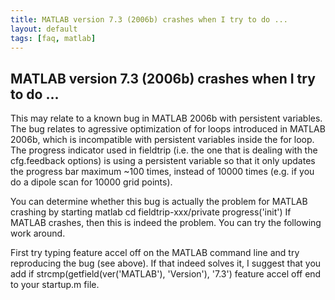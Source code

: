 ```yaml
---
title: MATLAB version 7.3 (2006b) crashes when I try to do ...
layout: default
tags: [faq, matlab]
---
```


## MATLAB version 7.3 (2006b) crashes when I try to do ...

This may relate to a known bug in MATLAB 2006b with persistent variables. The bug relates to agressive optimization of for loops introduced in MATLAB 2006b, which is incompatible with persistent variables inside the for loop. The progress indicator used in fieldtrip (i.e. the one that is dealing with the cfg.feedback options) is using a persistent variable so that it only updates the progress bar maximum ~100 times, instead of 10000 times (e.g. if you do a dipole scan for 10000 grid points).

You can determine whether this bug is actually the problem for MATLAB crashing by 
    starting matlab
    cd fieldtrip-xxx/private
    progress('init')
If MATLAB crashes, then this is indeed the problem. You can try the following work around.

First try typing
    feature accel off
on the MATLAB command line and try reproducing the bug (see above). If that indeed solves it, I suggest that you add 
    if strcmp(getfield(ver('MATLAB'), 'Version'), '7.3')
    feature accel off
    end
to your startup.m file.


